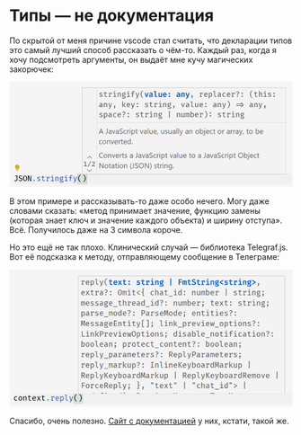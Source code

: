 # Типы — не документация

По скрытой от меня причине vscode стал считать, что декларации типов это самый лучший способ рассказать о чём-то. Каждый раз, когда я хочу подсмотреть аргументы, он выдаёт мне кучу магических закорючек:

![JSON.stringify(value: any, replacer?: (this: any, key: string, value: any) => any, space?: string | number): string](/public/post-img/vscode-tooltips/json-stringify.png)

В этом примере и рассказывать-то даже особо нечего. Могу даже словами сказать: «метод принимает значение, функцию замены (которая знает ключ и значение каждого объекта) и ширину отступа». Всё. Получилось даже на 3 символа короче.

Но это ещё не так плохо. Клинический случай — библиотека Telegraf.js. Вот её подсказка к методу, отправляющему сообщение в Телеграме:

![reply(text: string | FmtString<string>, extra?: Omit<{ chat_id: number | string; message_thread_id?: number; text: string; parse_mode?: ParseMode; entities?: MessageEntity[]; link_preview_options?: LinkPreviewOptions; disable_notification?: boolean; protect_content?: boolean; reply_parameters?: ReplyParameters; reply_markup?: InlineKeyboardMarkup | ReplyKeyboardMarkup | ReplyKeyboardRemove | ForceReply; }, "text" | "chat_id"> | undefined): Promise<Message.TextMessage>](/public/post-img/vscode-tooltips/telegraf.png)

Спасибо, очень полезно. [Сайт с документацией](https://telegraf.js.org/modules.html) у них, кстати, такой же.